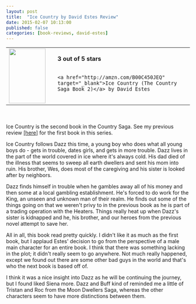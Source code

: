 ```yaml
---
layout: post
title:  "Ice Country by David Estes Review"
date: 2015-02-07 10:13:00
published: false
categories: [book-reviews, david-estes]
---
```


<table>
 <tr>
  <td><a href="http://amzn.com/B00C450JEQ" target="_blank"><img src="http://ecx.images-amazon.com/images/I/91W6CHs8cOL._SL1500_.jpg" style="height:150px; width:100px;"/></a></td>
  <td style="vertical-align:center; padding-left:25px;">
    <b>3 out of 5 stars</b><br/><br/>

    <a href="http://amzn.com/B00C450JEQ" target="_blank">Ice Country (The Country Saga Book 2)</a> by David Estes

	

  </td>
 </tr>
</table>

<br/><br/>
Ice Country is the second book in the Country Saga. See my previous review <a href="/book-reviews/david-estes/2015/02/03/fire-country-review.html" _target="blank">[here]</a> for the first book in this series.

Ice Country follows Dazz this time, a young boy who does what all young boys do - gets in trouble, dates girls, and gets in more trouble. Dazz lives in the part of the world covered in ice where it's always cold. His dad died of the illness that seems to sweep all earth dwellers and sent his mom into ruin. His brother, Wes, does most of the caregiving and his sister is looked after by neighbors.

Dazz finds himself in trouble when he gambles away all of his money and then some at a local gambling establishment. He's forced to do work for the King, an unseen and unknown man of their realm. He finds out some of the things going on that we weren't privy to in the previous book as he is part of a trading operation with the Heaters. Things really heat up when Dazz's sister is kidnapped and he, his brother, and our heroes from the previous novel attempt to save her.

All in all, this book read pretty quickly. I didn't like it as much as the first book, but I applaud Estes' decision to go from the perspective of a male main character for an entire book. I think that there was something lacking in the plot; it didn't really seem to go anywhere. Not much really happened, except we found out there are some other bad guys in the world and that's who the next book is based off of.

I think it was a nice insight into Dazz as he will be continuing the journey, but I found liked Siena more. Dazz and Buff kind of reminded me a little of Tristan and Roc from the Moon Dwellers Saga, whereas the other characters seem to have more distinctions between them. 